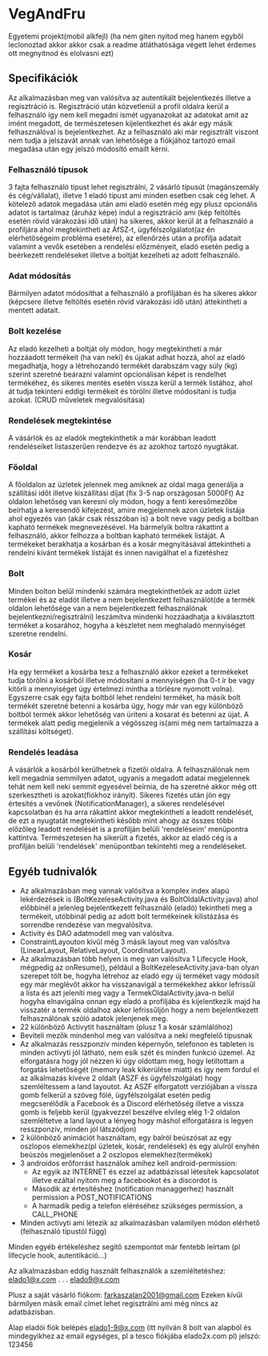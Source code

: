 # VegAndFru
Egyetemi projekt(mobil alkfejl)
(ha nem giten nyitod meg hanem egyből leclonoztad akkor akkor csak a readme átláthatósága végett lehet érdemes ott megnyitnod és elolvasni ezt)

## Specifikációk
Az alkalmazásban meg van valósítva az autentikált bejelentkezés illetve a regisztráció is.
Regisztráció után közvetlenül a profil oldalra kerül a felhasználó így nem kell megadni ismét ugyanazokat az adatokat amit az imént megadott, de természetesen kijelentkezhet és
akár egy másik felhasználóval is bejelentkezhet.
Az a felhasználó aki már regisztrált viszont nem tudja a jelszavát annak van lehetősége a fiókjához tartozó email megadása után egy jelszó módosító emailt kérni.

### Felhasználó típusok
3 fajta felhasználó típust lehet regisztrálni, 2 vásárló típusút (magánszemály és cég/vállalat), illetve 1 eladó típust ami minden esetben csak cég lehet. 
A kötelező adatok megadása után ami eladó esetén még egy plusz opcionális adatot is tartalmaz (áruház képe) indul a regisztráció ami (kép feltöltés esetén rövid várakozási idő után) ha sikeres, akkor kerül át a felhasználó a profiljára ahol megtekintheti az ÁfSZ-t, ügyfélszolgálatot(az én elérhetőségeim probléma esetére), az ellenőrzés után a profilja adatait valamint a vevők esetében a rendelési előzményeit, eladó esetén pedig a beérkezett rendeléseket illetve a boltját kezelheti az adott felhasználó.

### Adat módosítás
Bármilyen adatot módosíthat a felhasználó a profiljában és ha sikeres akkor (képcsere illetve feltöltés esetén rövid várakozási idő után) áttekintheti a mentett adatait.

### Bolt kezelése
Az eladó kezelheti a boltját oly módon, hogy megtekintheti a már hozzáadott termékeit (ha van neki) és újakat adhat hozzá, ahol az eladó megadhatja, hogy a létrehozandó termékét darabszám vagy súly (kg) szerint szeretné beárazni valamint opcionálisan képet is rendelhet termékéhez, és sikeres mentés esetén vissza kerül a termék listához, ahol át tudja tekinteni eddigi termékeit és törölni illetve módosítani is tudja azokat. (CRUD műveletek megvalósítása)

### Rendelések megtekintése
A vásárlók és az eladók megtekinthetik a már korábban leadott rendeléseiket listaszerűen rendezve és az azokhoz tartozó nyugtákat.

### Főoldal
A főoldalon az üzletek jelennek meg amiknek az oldal maga generálja a szállítási időt illetve kiszállítási díjat (fix 3-5 nap országosan 5000Ft)
Az oldalon lehetőség van keresni oly módon, hogy a fenti keresőmezőbe beírhatja a keresendő kifejezést, amire megjelennek azon üzletek listája ahol egyezés van (akár csak résszóban is) a bolt neve vagy pedig a boltban kapható termékek megnevezésével.
Ha bármelyik boltra rákattint a felhasználó, akkor felhozza a boltban kapható termékek listáját. A termékeket berakhatja a kosárban és a kosár megnyitásával áttekintheti a rendelni kívánt termékek listáját és innen navigálhat el a fizetéshez

### Bolt
Minden bolton belül mindenki számára megtekinthetőek az adott üzlet termékei és az eladót illetve a nem bejelentkezett felhasználót(de a termék oldalon lehetősége van a nem bejelentkezett felhasználónak bejelentkezni/regisztrálni) leszámítva mindenki hozzáadhatja a kiválasztott terméket a kosarához, hogyha a készletet nem meghaladó mennyiséget szeretne rendelni.

### Kosár
Ha egy terméket a kosárba tesz a felhasználó akkor ezeket a termékeket tudja törölni a kosárból illetve módosítani a mennyiségen (ha 0-t ír be vagy kitörli a mennyiséget úgy értelmezi mintha a törlésre nyomott volna).
Egyszerre csak egy fajta boltból lehet rendelni terméket, ha másik bolt termékét szeretné betenni a kosárba úgy, hogy már van egy különböző boltból termék akkor lehetőség van üríteni a kosarat és betenni az újat. A termékek alatt pedig megjelenik a végösszeg is(ami még nem tartalmazza a szállítási költséget).

### Rendelés leadása
A vásárlók a kosárból kerülhetnek a fizetői oldalra. A felhasználónak nem kell megadnia semmilyen adatot, ugyanis a megadott adatai megjelennek tehát nem kell neki semmit egyesével beírnia, de ha szeretné akkor még ott szerkesztheti is azokat(fiókhoz irányít). Sikeres fizetés után jön egy értesítés a vevőnek (NotificationManager), a sikeres rendelésével kapcsolatban és ha arra rákattint akkor megtekintheti a leadott rendelését, de ezt a nyugtatát megtekintheti később mint ahogy az összes többi előzőleg leadott rendelését is a profilján belüli 'rendeléseim' menüpontra kattintva. Természetesen ha sikerült a fizetés, akkor az eladó cég is a profilján belüli 'rendelések' menüpontban tekintehti meg a rendeléseket.


## Egyéb tudnivalók
- Az alkalmazásban meg vannak valósítva a komplex index alapú lekérdezések is (BoltKezeleseActivity.java és BoltOldalActivity.java) ahol előbbinél a jelenleg bejelentkezett felhasználó (eladó) tekintheti meg a termékeit, utóbbinál pedig az adott bolt termékeinek kilistázása és sorrendbe rendezése van megvalósítva.
- Activity és DAO adatmodell meg van valósítva.
- ConstraintLayouton kívűl még 3 másik layout meg van valósítva (LinearLayout, RelativeLayout, CoordinatorLayout).
- Az alkalmazásban több helyen is meg van valósítva 1 Lifecycle Hook, mégpedig az onResume(), például a BoltKezeleseActivity.java-ban olyan szerepet tölt be, hogyha létrehoz az eladó egy új terméket vagy módosít egy már meglévőt akkor ha visszanavigál a termékekhez akkor lefrissűl a lista és azt jeleníti meg vagy a TermekOldalActivity.java-n belül hogyha elnavigálna onnan egy eladó a profiljába és kijelentkezik majd ha visszatér a termék oldalhoz akkor lefrissűljön hogy a nem bejelentkezett felhasználónak szóló adatok jelenjenek meg.
- 22 különböző Activytit használtam (plusz 1 a kosár számlálóhoz)
- Beviteli mezők mindenhol meg van valósítva a neki megfelelő típusnak
- Az alkalmazás resszponzív minden képernyőn, telefonon és tableten is minden activyti jól látható, nem esik szét és minden funkció üzemel. Az elforgatásra hogy jól nézzen ki úgy oldottam meg, hogy letiltottam a forgatás lehetőségét (memory leak kikerülése miatt) és így nem fordul el az alkalmazás kivéve 2 oldalt (ASZF és ügyfélszolgálat) hogy szemléltessem 
a land layoutot. Az ASZF elforgatott verziójában a vissza gomb felkerül a szöveg fölé, ügyfélszolgálat esetén pedig megcserélődik a Facebook és a Discord elérhetőség illetve a vissza gomb is feljebb kerül (gyakvezzel beszélve elvileg elég 1-2 oldalon szemléltetve a land layout a lényeg hogy máshol elforgatásra is legyen resszponzív, minden jól látszódjon)
- 2 különböző animációt használtam, egy balról beúszósat az egy oszlopos elemekhez(pl üzletek, kosár, rendelések) és egy alulról enyhén beúszós megjelenőset a 2 oszlopos elemekhez(termékek)
- 3 androidos erőforrást használok amihez kell android-permission:
	- Az egyik az INTERNET és ezzel az adatbázissal létesítek kapcsolatot illetve ezáltal nyitom meg a facebookot és a discordot is
	- Második az értesítéshez (notification managgerhez) használt permission a POST_NOTIFICATIONS
	- A harmadik pedig a telefon eléréséhez szükséges permission, a CALL_PHONE
- Minden activyti ami létezik az alkalmazásban valamilyen módon elérhető (felhasználó típustól függ)

Minden egyéb értékeléshez segítő szempontot már fentebb leírtam (pl lifecycle hook, autentikáció...)


Az alkalmazásban eddig használt felhasználók a szemléltetéshez:
elado1@x.com
     .
     .
     .
elado9@x.com

Plusz a saját vásárló fiókom: farkaszalan2001@gmail.com
Ezeken kívűl bármilyen másik email címet lehet regisztrálni ami még nincs az adatbázisban.

Alap eladói fiók belépés elado1-9@x.com (itt nyilván 8 bolt van alapból és mindegyikhez az email egységes, pl a tesco fiókjába elado2x.com pl)
jelszó: 123456
